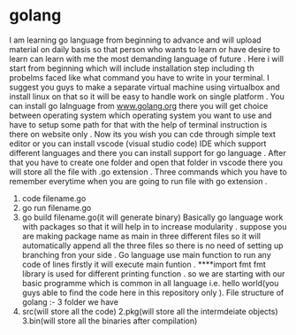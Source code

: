 # golang
I am learning go language from beginning to advance and will upload material on daily basis so that person who wants to learn or have desire to learn can learn with me the most demanding language of future . Here i will start from beginning which will include installation step including th probelms faced like what command you have to write in your terminal.
I suggest you guys to make a separate virtual machine using virtualbox and install linux on that so it will be easy to handle work on single platform . 
You can install go lalnguage from www.golang.org there you will get choice between operating system which operating system you want to use and have to setup some path for that with the help of terminal instruction is there on website only .
Now its you wish you can cde through simple text editor or you can install vscode (visual studio code) IDE which support different languages and there you can install support for go language .
After that you have to create one folder and open that folder in vscode there you will store all the file with .go extension .
Three commands which you have to remember everytime when you are going to run file with go extension .
1. code filename.go
2. go run filename.go
3. go build filename.go(it will generate binary)
Basically go language work with packages so that it will help in to increase modularity . suppose you are making package name as main in three different files so it will automatically append all the three files so there is no need of setting up branching fron your side .
Go language use main function to run any code of lines firstly it will execute main funtion . 
****import fmt 
fmt library is used for  different printing function . 
so we are starting with our basic programme which is common in all language i.e. hello world(you guys able to find the code here in this repository only ).
File structure of golang :-
3 folder we have 
1. src(will store all the code)
2.pkg(will store all the intermdeiate objects)
3.bin(will store all the binaries after compilation)
